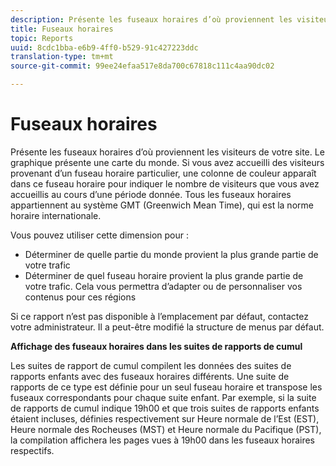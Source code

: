 ```yaml
---
description: Présente les fuseaux horaires d’où proviennent les visiteurs de votre site. Le graphique présente une carte du monde. Si vous avez accueilli des visiteurs provenant d’un fuseau horaire particulier, une colonne de couleur apparaît dans ce fuseau horaire pour indiquer le nombre de visiteurs que vous avez accueillis au cours d’une période donnée. Tous les fuseaux horaires appartiennent au système GMT (Greenwich Mean Time), qui est la norme horaire internationale.
title: Fuseaux horaires
topic: Reports
uuid: 8cdc1bba-e6b9-4ff0-b529-91c427223ddc
translation-type: tm+mt
source-git-commit: 99ee24efaa517e8da700c67818c111c4aa90dc02

---
```



# Fuseaux horaires

Présente les fuseaux horaires d’où proviennent les visiteurs de votre site. Le graphique présente une carte du monde. Si vous avez accueilli des visiteurs provenant d’un fuseau horaire particulier, une colonne de couleur apparaît dans ce fuseau horaire pour indiquer le nombre de visiteurs que vous avez accueillis au cours d’une période donnée. Tous les fuseaux horaires appartiennent au système GMT (Greenwich Mean Time), qui est la norme horaire internationale.

Vous pouvez utiliser cette dimension pour :

* Déterminer de quelle partie du monde provient la plus grande partie de votre trafic
* Déterminer de quel fuseau horaire provient la plus grande partie de votre trafic. Cela vous permettra d’adapter ou de personnaliser vos contenus pour ces régions

Si ce rapport n’est pas disponible à l’emplacement par défaut, contactez votre administrateur. Il a peut-être modifié la structure de menus par défaut.

**Affichage des fuseaux horaires dans les suites de rapports de cumul**

Les suites de rapport de cumul compilent les données des suites de rapports enfants avec des fuseaux horaires différents. Une suite de rapports de ce type est définie pour un seul fuseau horaire et transpose les fuseaux correspondants pour chaque suite enfant. Par exemple, si la suite de rapports de cumul indique 19h00 et que trois suites de rapports enfants étaient incluses, définies respectivement sur Heure normale de l’Est (EST), Heure normale des Rocheuses (MST) et Heure normale du Pacifique (PST), la compilation affichera les pages vues à 19h00 dans les fuseaux horaires respectifs.
